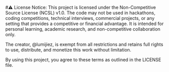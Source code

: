 #⚠️ License Notice:
This project is licensed under the Non-Competitive Source License (NCSL) v1.0. The code may not be used in hackathons, coding competitions, technical interviews, commercial projects, or any setting that provides a competitive or financial advantage. It is intended for personal learning, academic research, and non-competitive collaboration only.

The creator, @lumijiez, is exempt from all restrictions and retains full rights to use, distribute, and monetize this work without limitation.

By using this project, you agree to these terms as outlined in the LICENSE file.
